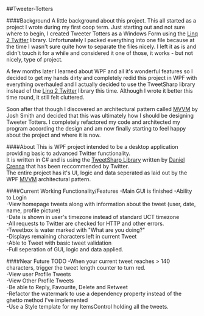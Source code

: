 ##Tweeter-Totters

####Background
A little background about this project. This all started as a project I wrote during my first coop term.
Just starting out and not sure where to begin, I created Tweeter Totters as a Windows Form using the [Linq 2 Twitter](http://linqtotwitter.codeplex.com/) library.
Unfortunately I packed everything into one file because at the time I wasn't sure quite how to separate the files nicely.
I left it as is and didn't touch it for a while and considered it one of those, it works - but not nicely, type of project.<br />

A few months later I learned about WPF and all it's wonderful features so I decided to get my hands dirty and completely redid 
this project in WPF with everything overhauled and I actually decided to use the TweetSharp library instead of the [Linq 2 Twitter](http://linqtotwitter.codeplex.com/) 
library this time. Although I wrote it better this time round, it still felt cluttered.<br />

Soon after that though I discovered an architectural pattern called [MVVM](http://msdn.microsoft.com/en-us/magazine/dd419663.aspx)
by Josh Smith and decided that this was ultimately how I should be designing Tweeter Totters. I completely refactored my code and architected
my program according the design and am now finally starting to feel happy about the project and where it is now.

####About
This is WPF project intended to be a desktop application providing basic to advanced Twitter functionality. <br />
It is written in C# and is using the [TweetSharp Library](https://github.com/danielcrenna/tweetsharp) written by
[Daniel Crenna](https://github.com/danielcrenna) that has been reccommended by Twitter.<br />
The entire project has it's UI, logic and data seperated as laid out by the WPF [MVVM](http://msdn.microsoft.com/en-us/magazine/dd419663.aspx) 
architectural pattern.

####Current Working Functionality/Features
-Main GUI is finished
-Ability to Login<br />
-View homepage tweets along with information about the tweet (user, date, name, profile picture)<br />
-Date is shown in user's timezone instead of standard UCT timezone<br />
-All requests to Twitter are checked for HTTP and other errors.<br />
-Tweetbox is water marked with "What are you doing?"<br />
-Displays remaining characters left in current Tweet<br />
-Able to Tweet with basic tweet validation<br />
-Full seperation of GUI, logic and data applied.

####Near Future TODO
-When your current tweet reaches > 140 characters, trigger the tweet length counter to turn red.<br />
-View user Profile Tweets<br />
-View Other Profile Tweets<br />
-Be able to Reply, Favourite, Delete and Retweet<br />
-Refactor the watermark to use a dependency property instead of the ghetto method I've implemented<br />
-Use a Style template for my ItemsControl holding all the tweets.
